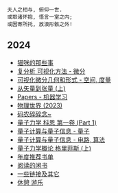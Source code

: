 
```
夫人之相与, 俯仰一世.
或取诸怀抱, 悟言一室之内;
或因寄所托, 放浪形骸之外!
```

## 2024

- [猫咪的那些事](2024/cat.md)
- [复分析 可视化方法 - 微分](2024/math-complex-analysis-1.md)
- [可视化微分几何和形式 - 空间, 度量](2024/math-differential-geometry-1.md)
- [从矢量到张量 (上)](2024/math-vector-to-tensor-1.md)
- [Papers - 机器学习](2024/papers-ml.md)
- [物理世界 (2023)](2024/physics-introduction.md)
- [码农碎碎念~](2024/programming.md)
- [量子力学 科恩 第一卷 (Part 1)](2024/quantum-1-1.md)
- [量子计算与量子信息 - 量子](2024/quantum-computation-1.md)
- [量子计算与量子信息 - 电路, 算法](2024/quantum-computation-2.md)
- [量子力学概论 格里菲斯 (上)](2024/quantum-introduction-1.md)
- [年度推荐书单](2024/reading-recommended.md)
- [阅读的闲书](2024/reading.md)
- [一些链接及其它](2024/references.md)
- [休憩 游乐](2024/rest.md)
